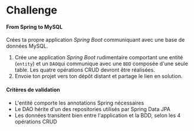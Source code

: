 # Challenge

#### From Spring to MySQL

Crées ta propre application  _Spring Boot_  communiquant avec une base de données MySQL.

1.  Crée une application  _Spring Boot_  rudimentaire comportant une entité (`entity`) et un  `DAO`qui communique avec une  `BDD`  composée d'une seule table. Les quatre opérations CRUD devront être réalisées.
2.  Envoie ton projet vers ton dépôt distant et partage le lien en solution.

#### Critères de validation

-   L'entité comporte les annotations Spring nécessaires
-   Le DAO hérite d'un des repositories utilisés par Spring Data JPA
-   Les données transitent bien entre l'application et la BDD, selon les 4 opérations CRUD